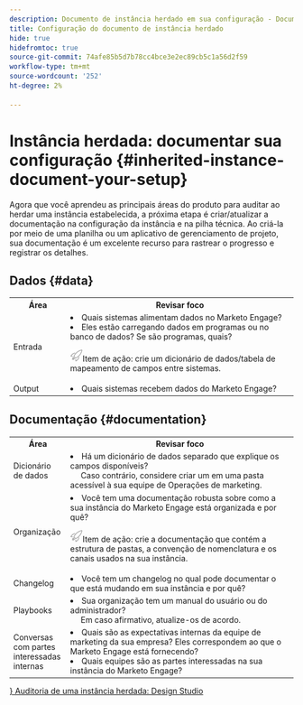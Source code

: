 ```yaml
---
description: Documento de instância herdado em sua configuração - Documentação do Marketo - Documentação do produto
title: Configuração do documento de instância herdado
hide: true
hidefromtoc: true
source-git-commit: 74afe85b5d7b78cc4bce3e2ec89cb5c1a56d2f59
workflow-type: tm+mt
source-wordcount: '252'
ht-degree: 2%

---
```


# Instância herdada: documentar sua configuração {#inherited-instance-document-your-setup}

Agora que você aprendeu as principais áreas do produto para auditar ao herdar uma instância estabelecida, a próxima etapa é criar/atualizar a documentação na configuração da instância e na pilha técnica. Ao criá-la por meio de uma planilha ou um aplicativo de gerenciamento de projeto, sua documentação é um excelente recurso para rastrear o progresso e registrar os detalhes.

## Dados {#data}

<table style="table-layout:auto"> 
 <tbody> 
  <tr> 
   <th style="width:20%">Área</th> 
   <th>Revisar foco</th>
  </tr> 
  <tr> 
   <td>Entrada</td> 
   <td><li>Quais sistemas alimentam dados no Marketo Engage?</li>
   <li>Eles estão carregando dados em programas ou no banco de dados? Se são programas, quais?</li>
   <p><img src="assets/action-item-icon.png" alt="ícone de item de ação">Item de ação: crie um dicionário de dados/tabela de mapeamento de campos entre sistemas.</td>
  </tr>
  <tr> 
   <td>Output</td> 
   <td><li>Quais sistemas recebem dados do Marketo Engage?</li></td>
  </tr>
 </tbody> 
</table>

## Documentação {#documentation}

<table style="table-layout:auto"> 
 <tbody> 
  <tr> 
   <th style="width:20%">Área</th> 
   <th>Revisar foco</th>
  </tr> 
  <tr> 
   <td>Dicionário de dados</td> 
   <td><li>Há um dicionário de dados separado que explique os campos disponíveis?
   <br/>     Caso contrário, considere criar um em uma pasta acessível à sua equipe de Operações de marketing.</li></td>
  </tr>
  <tr> 
   <td>Organização</td> 
    <td><li>Você tem uma documentação robusta sobre como a sua instância do Marketo Engage está organizada e por quê?</li>
   <p><p><img src="assets/action-item-icon.png" alt="ícone de item de ação">Item de ação: crie a documentação que contém a estrutura de pastas, a convenção de nomenclatura e os canais usados na sua instância.</td>
  </tr>
  <tr> 
   <td>Changelog</td> 
    <td><li>Você tem um changelog no qual pode documentar o que está mudando em sua instância e por quê?</li></td>
  </tr>
  <tr> 
   <td>Playbooks</td> 
    <td><li>Sua organização tem um manual do usuário ou do administrador? 
    <br/>     Em caso afirmativo, atualize-os de acordo.</li></td>
  </tr>
  <tr> 
   <td>Conversas com partes interessadas internas</td> 
    <td><li>Quais são as expectativas internas da equipe de marketing da sua empresa? Eles correspondem ao que o Marketo Engage está fornecendo?</li>
   <li>Quais equipes são as partes interessadas na sua instância do Marketo Engage?</li></td>
  </tr>
 </tbody> 
</table>

[} Auditoria de uma instância herdada: Design Studio](/help/marketo/getting-started/inheriting-a-marketo-instance/design-studio-checklist.md)

